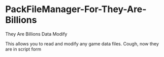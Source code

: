# PackFileManager-For-They-Are-Billions
They Are Billions Data Modify

This allows you to read and modify any game data files. Cough, now they are in script form
